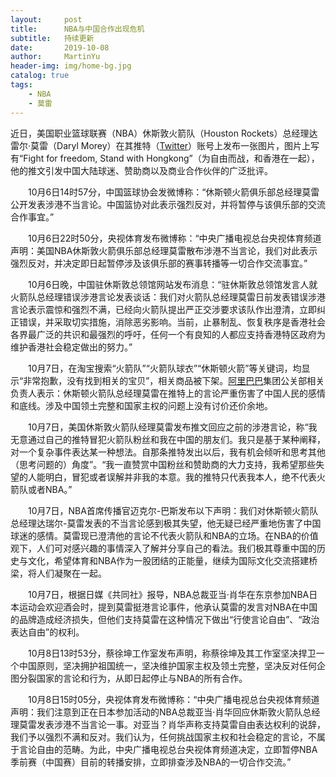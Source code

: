 ```yaml
---
layout:     post
title:      NBA与中国合作出现危机
subtitle:   持续更新
date:       2019-10-08
author:     MartinYu
header-img: img/home-bg.jpg
catalog: true
tags:
    - NBA
    - 莫雷
---
```


近日，美国职业篮球联赛（NBA）休斯敦火箭队（Houston Rockets）总经理达雷尔·莫雷（Daryl Morey）在其推特（[Twitter](https://www.williamlong.info/tag/Twitter.html)）账号上发布一张图片，图片上写有“Fight for freedom, Stand with Hongkong”（为自由而战，和香港在一起），他的推文引发中国大陆球迷、赞助商以及商业合作伙伴的广泛批评。

　　10月6日14时57分，中国篮球协会发微博称：“休斯顿火箭俱乐部总经理莫雷公开发表涉港不当言论。中国篮协对此表示强烈反对，并将暂停与该俱乐部的交流合作事宜。”

　　10月6日22时50分，央视体育发布微博称：“中央广播电视总台央视体育频道声明：美国NBA休斯敦火箭俱乐部总经理莫雷散布涉港不当言论，我们对此表示强烈反对，并决定即日起暂停涉及该俱乐部的赛事转播等一切合作交流事宜。”

　　10月6日晚，中国驻休斯敦总领馆网站发布消息：“驻休斯敦总领馆发言人就火箭队总经理错误涉港言论发表谈话：我们对火箭队总经理莫雷日前发表错误涉港言论表示震惊和强烈不满，已经向火箭队提出严正交涉要求该队作出澄清，立即纠正错误，并采取切实措施，消除恶劣影响。当前，止暴制乱、恢复秩序是香港社会各界最广泛的共识和最强烈的呼吁，任何一个有良知的人都应支持香港特区政府为维护香港社会稳定做出的努力。”

　　10月7日，在淘宝搜索“火箭队”“火箭队球衣”“休斯顿火箭”等关键词，均显示“非常抱歉，没有找到相关的宝贝”，相关商品被下架。[阿里巴巴](https://www.williamlong.info/tag/Alibaba.html)集团公关部相关负责人表示：休斯顿火箭队总经理莫雷在推特上的言论严重伤害了中国人民的感情和底线。涉及中国领土完整和国家主权的问题上没有讨价还价余地。

　　10月7日，美国休斯敦火箭队经理莫雷发布推文回应之前的涉港言论，称“我无意通过自己的推特冒犯火箭队粉丝和我在中国的朋友们。我只是基于某种阐释，对一个复杂事件表达某一种想法。自那条推特发出以后，我有机会倾听和思考其他（思考问题的）角度”。“我一直赞赏中国粉丝和赞助商的大力支持，我希望那些失望的人能明白，冒犯或者误解并非我的本意。我的推特只代表我本人，绝不代表火箭队或者NBA。”

　　10月7日，NBA首席传播官迈克尔-巴斯发布以下声明：我们对休斯顿火箭队总经理达瑞尔-莫雷发表的不当言论感到极其失望，他无疑已经严重地伤害了中国球迷的感情。莫雷现已澄清他的言论不代表火箭队和NBA的立场。在NBA的价值观下，人们可对感兴趣的事情深入了解并分享自己的看法。我们极其尊重中国的历史与文化，希望体育和NBA作为一股团结的正能量，继续为国际文化交流搭建桥梁，将人们凝聚在一起。

　　10月7日，根据日媒《共同社》报导，NBA总裁亚当·肖华在东京参加NBA日本运动会欢迎酒会时，提到莫雷挺港言论事件，他承认莫雷的发言对NBA在中国的品牌造成经济损失，但他们支持莫雷在这种情况下做出“行使言论自由”、“政治表达自由”的权利。

　　10月8日13时53分，蔡徐坤工作室发布声明，称蔡徐坤及其工作室坚决捍卫一个中国原则，坚决拥护祖国统一，坚决维护国家主权及领土完整，坚决反对任何企图分裂国家的言论和行为，从即日起停止与NBA的所有合作。

　　10月8日15时05分，央视体育发布微博称：“中央广播电视总台央视体育频道声明：我们注意到正在日本参加活动的NBA总裁亚当·肖华回应休斯敦火箭队总经理莫雷发表涉港不当言论一事。对亚当？肖华声称支持莫雷自由表达权利的说辞，我们予以强烈不满和反对。我们认为，任何挑战国家主权和社会稳定的言论，不属于言论自由的范畴。为此，中央广播电视总台央视体育频道决定，立即暂停NBA季前赛（中国赛）目前的转播安排，立即排查涉及NBA的一切合作交流。”